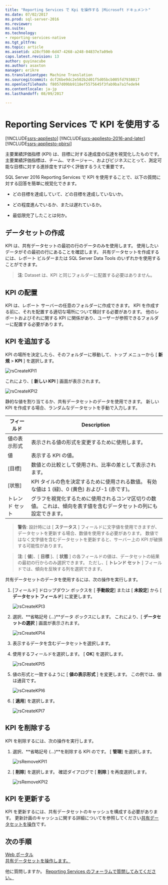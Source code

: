 ```yaml
---
title: "Reporting Services で Kpi を操作する |Microsoft ドキュメント"
ms.date: 07/02/2017
ms.prod: sql-server-2016
ms.reviewer: 
ms.suite: 
ms.technology:
- reporting-services-native
ms.tgt_pltfrm: 
ms.topic: article
ms.assetid: a28cf500-6d47-4268-a248-04837e7a09eb
caps.latest.revision: 13
author: guyinacube
ms.author: asaxton
manager: erikre
ms.translationtype: Machine Translation
ms.sourcegitcommit: dcf26be9dc2e502b2d01f5d05bcb005fd7938017
ms.openlocfilehash: f8057d09bb9118ef5575645f3fab9ba7a1fede94
ms.contentlocale: ja-jp
ms.lasthandoff: 08/09/2017

---
```


# <a name="working-with-kpis-in-reporting-services"></a>Reporting Services で KPI を使用する

[!INCLUDE[ssrs-appliesto](../includes/ssrs-appliesto.md)] [!INCLUDE[ssrs-appliesto-2016-and-later](../includes/ssrs-appliesto-2016-and-later.md)] [!INCLUDE[ssrs-appliesto-pbirsi](../includes/ssrs-appliesto-pbirs.md)]

主要業績評価指標 (KPI) は、目標に対する達成度の伝達を視覚化したものです。  主要業績評価指標は、チーム、マネージャー、およびビジネスにとって、測定可能な目標に対する進捗度をすばやく評価するうえで重要です。   
  
SQL Server 2016 Reporting Services で KPI を使用することで、以下の質問に対する回答を簡単に視覚化できます。  
  
-   どの目標を達成していて、どの目標を達成していないか。  
  
-   どの程度進んでいるか、または遅れているか。  
  
-   最低限完了したことは何か。  
  
## <a name="creating-a-dataset"></a>データセットの作成  
KPI は、共有データセットの最初の行のデータのみを使用します。 使用したいデータがその最初の行にあることを確認します。 共有データセットを作成するには、レポート ビルダーまたは SQL Server Data Tools のいずれかを使用することができます。  
  
> **注**: Dataset は、KPI と同じフォルダーに配置する必要はありません。  
  
## <a name="placement-of-kpis"></a>KPI の配置  
  
KPI は、レポート サーバーの任意のフォルダーに作成できます。  KPI を作成する前に、それを配置する適切な場所について検討する必要があります。 他のレポートおよびそれに関する KPI に関係があり、ユーザーが参照できるフォルダーに配置する必要があります。  
  
## <a name="adding-a-kpi"></a>KPI を追加する  
  
KPI の場所を決定したら、そのフォルダーに移動して、トップ メニューから [ **新規** > **KPI** ] を選択します。  
  
![rsCreateKPI1](../reporting-services/media/rscreatekpi1.png)  
  
これにより、[ **新しい KPI** ] 画面が表示されます。  
  
![rsCreateKPI2](../reporting-services/media/rscreatekpi2.png)  
  
静的な値を割り当てるか、共有データセットのデータを使用できます。 新しい KPI を作成する場合、ランダムなデータセットを手動で入力します。  
  
|フィールド|Description|  
|---|---|  
|値の表示形式|  表示される値の形式を変更するために使用します。|   
|値|表示する KPI の値。|  
|[目標]|数値との比較として使用され、比率の差として表示されます。|  
|[状態]|KPI タイルの色を決定するために使用される数値。 有効な値は 1 (緑)、0 (黄色) および-1 (赤です)。|  
|トレンド セット|グラフを視覚化するために使用されるコンマ区切りの数値。 これは、傾向を表す値を含むデータセットの列にも設定できます。|  
  
> **警告**: 設計時には [ **ステータス** ] フィールドに文字値を使用できますが、データセットを更新する場合、数値を使用する必要があります。 数値ではなく文字値を含むデータセットを更新すると、サーバー上の KPI が破損する可能性があります。  
  
> **注**: [ **値**]、[ **目標** ]、[ **状態** ] の各フィールドの値は、データセットの結果の最初の行からのみ選択できます。 ただし、[ **トレンド セット** ] フィールドでは、傾向を反映する列を選択できます。  
  
共有データセットのデータを使用するには、次の操作を実行します。  
  
1.  [フィールド] ドロップダウン ボックスを [ **手動設定**] または [ **未設定**] から [ **データセット フィールド**] に変更します。  
  
    ![rsCreateKPI3](../reporting-services/media/rscreatekpi3.png)  
  
2.  選択、**省略記号 (...)**データ ボックスにします。 これにより、[ **データセットの選択** ] 画面が表示されます。  
  
    ![rsCreateKPI4](../reporting-services/media/rscreatekpi4.png)  
  
3.  表示するデータを含むデータセットを選択します。  
  
4.  使用するフィールドを選択します。 [ **OK**] を選択します。  
  
    ![rsCreateKPI5](../reporting-services/media/rscreatekpi5.png)  
  
5.  値の形式と一致するように [ **値の表示形式** ] を変更します。 この例では、値は通貨です。  
  
    ![rsCreateKPI6](../reporting-services/media/rscreatekpi6.png)  
  
6.  [ **適用**] を選択します。  
  
    ![rsCreateKPI7](../reporting-services/media/rscreatekpi7.png)  
  
## <a name="removing-a-kpi"></a>KPI を削除する  
  
KPI を削除するには、次の操作を実行します。  
  
1.  選択、**省略記号 (...)**を削除する KPI のです。 [ **管理**] を選択します。  
  
    ![rsRemoveKPI1](../reporting-services/media/rsremovekpi1.png)  
  
2.  [ **削除**] を選択します。 確認ダイアログで [ **削除** ] を再度選択します。  
  
    ![rsRemoveKPI2](../reporting-services/media/rsremovekpi2.png)  
  
## <a name="refreshing-a-kpi"></a>KPI を更新する  
  
KPI を更新するには、共有データセットのキャッシュを構成する必要があります。 更新計画のキャッシュに関する詳細についてを参照してください[共有データセットを操作](../reporting-services/work-with-shared-datasets-web-portal.md)です。  
  
## <a name="next-steps"></a>次の手順
  
[Web ポータル](../reporting-services/web-portal-ssrs-native-mode.md)  
[共有データセットを操作します。](../reporting-services/work-with-shared-datasets-web-portal.md)

他に質問しますか。 [Reporting Services のフォーラムで質問してみてください。](http://go.microsoft.com/fwlink/?LinkId=620231)
